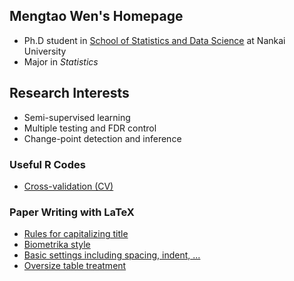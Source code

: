 ## Mengtao Wen's Homepage
- Ph.D student in [School of Statistics and Data Science](https://stat.nankai.edu.cn/) at Nankai University
- Major in *Statistics*

## Research Interests
- Semi-supervised learning
- Multiple testing and FDR control
- Change-point detection and inference

### Useful R Codes
- [Cross-validation (CV)](https://github.com/MengtaoWen/MyPage/blob/master/Rcode/cross-validation.md)


### Paper Writing with LaTeX
- [Rules for capitalizing title](https://github.com/MengtaoWen/MyPage/blob/master/PaperWriting/title.md)
- [Biometrika style](https://github.com/MengtaoWen/MyPage/blob/master/PaperWriting/BIOMET%20(Oxford%20University%20Press).pdf)
- [Basic settings including spacing, indent, ...](https://github.com/MengtaoWen/MyPage/blob/master/PaperWriting/basic-settings.md)
- [Oversize table treatment](https://github.com/MengtaoWen/MyPage/blob/master/PaperWriting/size.md) 

